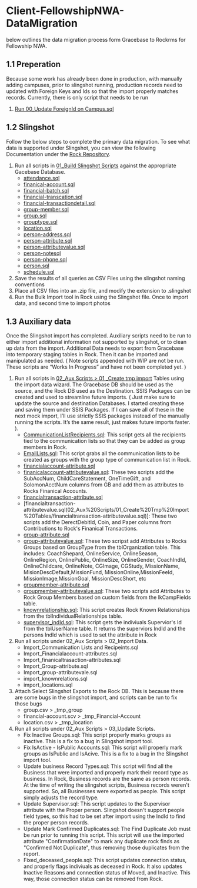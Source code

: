 # Client-FellowshipNWA-DataMigration
below outlines the data migration process form Gracebase to Rockrms for Fellowship NWA.

## 1.1 Preperation
Because some work has already been done in production, with manually adding campuses, prior to slingshot running, production records need to updated with Foreign Keys and Ids so that the import properly matches records.  Currently, there is only script that needs to be run

1. [Run 00_Update ForeignId on Campus.sql](/00_Update%20ForeignId%20on%20Campus.sql)

## 1.2 Slingshot
Follow the below steps to complete the primary data migration.  To see what data is supported under Slingshot, you can view the following Documentation under the [Rock Repository](https://github.com/SparkDevNetwork/Rock/blob/develop/Documentation/slingshot-file-format.md).

1. Run all scripts in [01_Build Slingshot Scripts](/01_Build%20Slingshot%20Scripts/) against the appropriate Gacebase Database.
   - [attendance.sql](/01_Build%20Slingshot%20Scripts/attendance.sql)
   - [finanical-account.sql](/01_Build%20Slingshot%20Scripts/finanical-account.sql)
   - [financial-batch.sql](/01_Build%20Slingshot%20Scripts/financial-batch.sql)
   - [financial-transcation.sql](/01_Build%20Slingshot%20Scripts/financial-transcation.sql)
   - [financial-transactiondetail.sql](/01_Build%20Slingshot%20Scripts/financial-transactiondetail.sql)
   - [group-member.sql](/01_Build%20Slingshot%20Scripts/group-member.sql)
   - [group.sql](/01_Build%20Slingshot%20Scripts/group.sql)
   - [grouptype.sql](/01_Build%20Slingshot%20Scripts/grouptype.sql)
   - [location.sql](/01_Build%20Slingshot%20Scripts/location.sql)
   - [person-address.sql](/01_Build%20Slingshot%20Scripts/person-address.sql)
   - [person-attribute.sql](/01_Build%20Slingshot%20Scripts/person-attribute.sql)
   - [person-attributevalue.sql](/01_Build%20Slingshot%20Scripts/person-attributevalue.sql)
   - [person-notesql](/01_Build%20Slingshot%20Scripts/person-notesql.sql)
   - [person-phone.sql](/01_Build%20Slingshot%20Scripts/person-phone.sql)
   - [person.sql](/01_Build%20Slingshot%20Scripts/person.sql)
   - [schedule.sql](/01_Build%20Slingshot%20Scripts/schedule.sql)
2. Save the results of all queries as CSV Files using the slingshot naming conventions
3. Place all CSV files into an .zip file, and modify the extension to .slingshot
4. Run the Bulk Import tool in Rock using the Slingshot file.  Once to import data, and second time to import photos

## 1.3 Auxiliary data
Once the Slingshot import has completed.  Auxiliary scripts need to be run to either import additional information not supported by slingshot, or to clean up data from the import.  Additional Data needs to export from Gracebase into temporary staging tables in Rock.  Then it can be imported and manipulated as needed.
( Note scripts appended with WIP are not be run.  These scripts are “Works In Progress” and have not been completed yet. )

1. Run all scripts in [02_Aux Scripts > 01 _Create tmp import](02_Aux%20Scripts/01_Create%20Tmp%20Import%20Tables/) Tables using the import data wizard.  The Gracebase DB should be used as the source, and the Rock DB used as the Destination.  SSIS Packages can be created and used to streamline future imports.  ( Just make sure to update the source and destination Databases.  I started creating these and saving them under SSIS Packages.  If I can save all of these in the next mock import, I’ll use strictly SSIS packages instead of the manually running the scripts.  It’s the same result, just makes future imports faster. ).
   - [CommunicationListRecipients.sql](02_Aux%20Scripts/01_Create%20Tmp%20Import%20Tables/CommunicationListRecipients.sql):  This script gets all the recipients tied to the communication lists so that they can be added as group members in Rock.
   - [EmailLists.sql](02_Aux%20Scripts/01_Create%20Tmp%20Import%20Tables/EmailLists.sql):  This script grabs all the communication lists to be created as groups with the group type of communication list in Rock.
   - [financialaccount-attribute.sql](02_Aux%20Scripts/01_Create%20Tmp%20Import%20Tables/financialaccount-attribute.sql)
   - [finanicalaccount-attributevalue.sql](02_Aux%20Scripts/01_Create%20Tmp%20Import%20Tables/financialaccount-attributevalue.sql):  These two scripts add the SubAccNum, ChildCareStatement, OneTimeGift, and SolomonAcctNum columns from GB and add them as attributes to Rocks Finanical Accounts.
   - [financialtransaction-attribute.sql](02_Aux%20Scripts/01_Create%20Tmp%20Import%20Tables/financialtransaction-attribute.sql)
   - [financialtransaction-attributevalue.sql(02_Aux%20Scripts/01_Create%20Tmp%20Import%20Tables/financialtransaction-attributevalue.sql)]:  These two scripts add the DerectDebitId, Coin, and Paper columns from Contributions to Rock's Finanical Transactions.
   - [group-attribute.sql](02_Aux%20Scripts/01_Create%20Tmp%20Import%20Tables/group-attribute.sql)
   - [group-attributevalue.sql](02_Aux%20Scripts/01_Create%20Tmp%20Import%20Tables/group-attributevalue.sql):  These two scripst add Attributes to Rocks Groups based on GroupType from the tblOrganization table.  This includes: CoachShepard, OnlineService, OnlineSeason, OnlineRegion, OnlinePublic, OnlineSize, OnlineGender, CoachIndId, OnlineChildcare, OnlineNote, CGImage, CGStudy, MissionName, MisionDescDefault,MissionFund, MissionOnline,MissionFeeId, MissionImage,MissionGoal, MissionDescShort, etc
   - [groupmember-attribute.sql](02_Aux%20Scripts/01_Create%20Tmp%20Import%20Tables/groupmember-attribute.sql)
   - [groupmember-attributevalue.sql](02_Aux%20Scripts/01_Create%20Tmp%20Import%20Tables/groupmember-attributevalue.sql):  These two scripts add Attributes to Rock Group Members based on custom fields from the lkCampFields table.
   - [knownrelationship.sql](02_Aux%20Scripts/01_Create%20Tmp%20Import%20Tables/knownrelationship.sql):  This script creates Rock Known Relationships from the tblIndividualRelationships table.
   - [supervisor_indId.sql](02_Aux%20Scripts/01_Create%20Tmp%20Import%20Tables/supervisor_indId.sql):  This script gets the indiviuals Supervior's Id from the tblUserName table.  It returns the superviors IndId and the persons IndId which is used to set the attribute in Rock
2. Run all scripts under 02_Aux Scripts > 02_Import Data.
   - Import_Communication Lists and Recipeints.sql
   - Import_Financialaccount-attributes.sql
   - Import_finanicaltrasaction-attributes.sql
   - Import_Group-attribute.sql
   - Import_group-attributevale.sql
   - import_knownrelations.sql
   - import_locations.sql
3. Attach Select Slingshot Exports to the Rock DB.  This is because there are some bugs in the slingshot import, and scripts can be run to fix those bugs
   - group.csv > _tmp_group
   - financial-account.scv > _tmp_Financial-Account
   - location.csv > _tmp_location
4. Run all scripts under 02_Aux Scripts > 03_Update Scripts.
   - Fix Inactive Groups.sql:  This script properly marks groups as inactive.  This is a fix to a bug in Slingshot import tool.
   - Fix IsActive - IsPublic Accounts.sql:  This script will properly mark groups as IsPublic and IsAcive.  This is a fix to a bug in the Slingshot import tool.
   - Update business Record Types.sql:  This script will find all the Business that were imported and properly mark their record type as business.  In Rock, Business records are the same as person records.  At the time of writing the slingshot scripts, Business records weren't supported.  So, all Businesses were exported as people.  This script simply adjusts the record type.
   - Update Supervisor.sql:  This script updates to the Supervisor attribute with the Proper person.  Slingshot doesn't support people field types, so this had to be set after import using the IndId to find the proper person records.
   - Update Mark Confirmed Duplicates.sql:  The Find Duplicate Job must be run prior to running this script.  This script will use the imported attribute "ConfirmationDate" to mark any duplicate rock finds as "Confirmed Not Duplicate", thus removing those duplicates from the report.
   - Fixed_deceased_people.sql: This script updates connection status, and properly flags indiviuals as deceased in Rock.  It also updates Inactive Reasons and connection status of Moved, and Inactive.  This way, those connection status can be removed from Rock.
